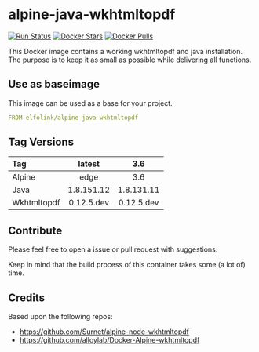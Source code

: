 # alpine-java-wkhtmltopdf

[![Run Status](https://api.shippable.com/projects/5a1c82451e6eda070008cbbb/badge?branch=master)](https://app.shippable.com/github/ElfoLiNk/alpine-java-wkhtmltopdf)
[![Docker Stars](https://img.shields.io/docker/stars/elfolink/alpine-java-wkhtmltopdf.svg)](https://hub.docker.com/r/elfolink/alpine-java-wkhtmltopdf/)
[![Docker Pulls](https://img.shields.io/docker/pulls/elfolink/alpine-java-wkhtmltopdf.svg)](https://hub.docker.com/r/elfolink/alpine-java-wkhtmltopdf/)

This Docker image contains a working wkhtmltopdf and java installation. The purpose is to keep it as small as possible while delivering all functions.

## Use as baseimage

This image can be used as a base for your project.

```yaml
FROM elfolink/alpine-java-wkhtmltopdf
```

## Tag Versions

| Tag             | latest        | 3.6         |
| :---            | :---:         | :---:       |
| Alpine          | edge          | 3.6         |
| Java            | 1.8.151.12    | 1.8.131.11  |
| Wkhtmltopdf     | 0.12.5.dev    | 0.12.5.dev  |

## Contribute

Please feel free to open a issue or pull request with suggestions.

Keep in mind that the build process of this container takes some (a lot of) time.

## Credits

Based upon the following repos:
- https://github.com/Surnet/alpine-node-wkhtmltopdf
- https://github.com/alloylab/Docker-Alpine-wkhtmltopdf
